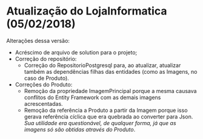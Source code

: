 # Atualização do LojaInformatica (05/02/2018)

Alterações dessa versão:

* Acréscimo de arquivo de solution para o projeto;
* Correção do repositório:
  * Correção do RepositorioPostgresql para, ao atualizar, atualizar também as dependências filhas das entidades (como as Imagens, no caso de Produto).
* Correções do Produto:
  * Remoção da propriedade ImagemPrincipal porque a mesma causava conflitos do Entity Framework com as demais imagens acrescentadas.
  * Remoção da referência a Produto a partir da Imagem porque isso gerava referência cíclica que era quebrada ao converter para Json. _Sua utilidade era questionável, de qualquer forma, já que as imagens só são obtidas através do Produto_.
